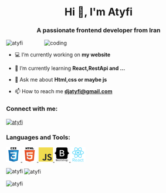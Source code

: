 <h1 align="center">Hi 👋, I'm Atyfi</h1>
<h3 align="center">A passionate frontend developer from Iran</h3>
<img align="right" alt="coding" width="400" src="https://cdn.dribbble.com/users/330915/screenshots/3587000/10_coding_dribbble.gif">


<p align="left"> <img src="https://komarev.com/ghpvc/?username=atyfi&label=Profile%20views&color=0e75b6&style=flat" alt="atyfi" /> </p>

- 💻 I’m currently working on **my website**

- 🌱 I’m currently learning **React,RestApi and ...**

- 💬 Ask me about **Html,css or maybe js**

- 📫 How to reach me **djatyfi@gmail.com**

<h3 align="left">Connect with me:</h3>
<p align="left">
<a href="https://stackoverflow.com/users/atyfi" target="blank"><img align="center" src="https://raw.githubusercontent.com/rahuldkjain/github-profile-readme-generator/master/src/images/icons/Social/stack-overflow.svg" alt="atyfi" height="30" width="40" /></a>
</p>

<h3 align="left">Languages and Tools:</h3>
<p align="left">  <a href="https://www.w3schools.com/css/" target="_blank" rel="noreferrer"> <img src="https://raw.githubusercontent.com/devicons/devicon/master/icons/css3/css3-original-wordmark.svg" alt="css3" width="40" height="40"/> </a> <a href="https://www.w3.org/html/" target="_blank" rel="noreferrer"> <img src="https://raw.githubusercontent.com/devicons/devicon/master/icons/html5/html5-original-wordmark.svg" alt="html5" width="40" height="40"/> </a> <a href="https://developer.mozilla.org/en-US/docs/Web/JavaScript" target="_blank" rel="noreferrer"> <img src="https://raw.githubusercontent.com/devicons/devicon/master/icons/javascript/javascript-original.svg" alt="javascript" width="40" height="40"/> </a> <a href="https://getbootstrap.com" target="_blank" rel="noreferrer"> <img src="https://raw.githubusercontent.com/devicons/devicon/master/icons/bootstrap/bootstrap-plain-wordmark.svg" alt="bootstrap" width="40" height="40"/> </a><a href="https://reactjs.org/" target="_blank" rel="noreferrer"> <img src="https://raw.githubusercontent.com/devicons/devicon/master/icons/react/react-original-wordmark.svg" alt="react" width="40" height="40"/> </a> </p>

<p><img align="left" src="https://github-readme-stats.vercel.app/api/top-langs?username=atyfi&show_icons=true&locale=en&layout=compact" alt="atyfi" /></p>

<p>&nbsp;<img align="center" src="https://github-readme-stats.vercel.app/api?username=atyfi&show_icons=true&locale=en" alt="atyfi" /></p>

<p><img align="center" src="https://github-readme-streak-stats.herokuapp.com/?user=atyfi&" alt="atyfi" /></p>
